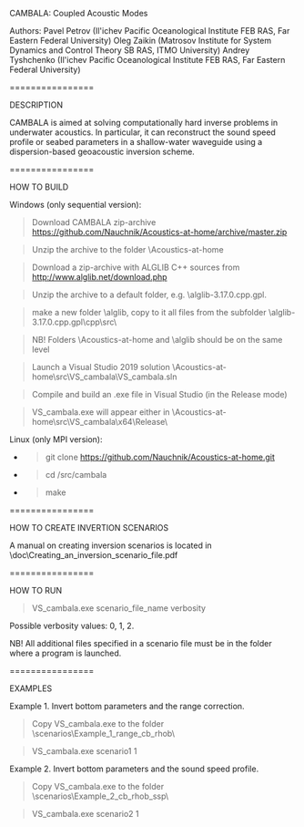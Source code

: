 CAMBALA: Coupled Acoustic Modes

Authors:
Pavel Petrov (Il'ichev Pacific Oceanological Institute FEB RAS, Far Eastern Federal University) 
Oleg Zaikin (Matrosov Institute for System Dynamics and Control Theory SB RAS, ITMO University)
Andrey Tyshchenko (Il'ichev Pacific Oceanological Institute FEB RAS, Far Eastern Federal University)

================

DESCRIPTION

CAMBALA is aimed at solving computationally hard inverse problems in underwater
acoustics. In particular, it can reconstruct the sound speed profile or seabed
parameters in a shallow-water waveguide using a dispersion-based geoacoustic 
inversion scheme.

================

HOW TO BUILD

Windows (only sequential version):

> Download CAMBALA zip-archive https://github.com/Nauchnik/Acoustics-at-home/archive/master.zip

> Unzip the archive to the folder \Acoustics-at-home

> Download a zip-archive with ALGLIB C++ sources from http://www.alglib.net/download.php

> Unzip the archive to a default folder, e.g. \alglib-3.17.0.cpp.gpl. 

> make a new folder \alglib, copy to it all files from the subfolder \alglib-3.17.0.cpp.gpl\cpp\src\

> NB! Folders \Acoustics-at-home and \alglib should be on the same level

> Launch a Visual Studio 2019 solution \Acoustics-at-home\src\VS_cambala\VS_cambala.sln

> Compile and build an .exe file in Visual Studio (in the Release mode)

> VS_cambala.exe will appear either in \Acoustics-at-home\src\VS_cambala\x64\Release\

Linux (only MPI version):

- > git clone https://github.com/Nauchnik/Acoustics-at-home.git

- > cd /src/cambala

- > make

================

HOW TO CREATE INVERTION SCENARIOS

A manual on creating inversion scenarios is located in
\doc\Creating_an_inversion_scenario_file.pdf

================

HOW TO RUN

> VS_cambala.exe scenario_file_name verbosity

Possible verbosity values: 0, 1, 2.

NB! All additional files specified in a scenario file must be in the folder where a program is launched. 

================

EXAMPLES

Example 1. Invert bottom parameters and the range correction.

> Copy VS_cambala.exe to the folder \scenarios\Example_1_range_cb_rhob\

> VS_cambala.exe scenario1 1

Example 2. Invert bottom parameters and the sound speed profile.

> Copy VS_cambala.exe to the folder \scenarios\Example_2_cb_rhob_ssp\

> VS_cambala.exe scenario2 1
